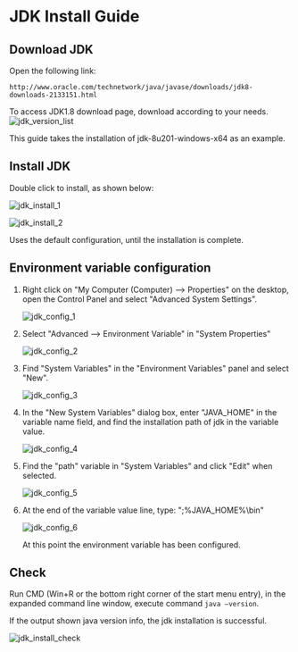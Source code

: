 # JDK Install Guide

## Download JDK
Open the following link:
	
	http://www.oracle.com/technetwork/java/javase/downloads/jdk8-downloads-2133151.html

To access JDK1.8 download page, download according to your needs.
![jdk_version_list](images/jdk_version_list.png)

This guide takes the installation of jdk-8u201-windows-x64 as an example.

## Install JDK
Double click to install, as shown below:

![jdk_install_1](images/jdk_install_1.png)

![jdk_install_2](images/jdk_install_2.png)

Uses the default configuration, until the installation is complete.

## Environment variable configuration
1. Right click on "My Computer (Computer) --> Properties" on the desktop, open the Control Panel and select "Advanced System Settings".
	
	![jdk_config_1](images/jdk_config_1.png)

2. Select "Advanced --> Environment Variable" in "System Properties"
	
	![jdk_config_2](images/jdk_config_2.png)

3. Find "System Variables" in the "Environment Variables" panel and select "New".
	
	![jdk_config_3](images/jdk_config_3.png)

4. In the "New System Variables" dialog box, enter "JAVA_HOME" in the variable name field, and find the installation path of jdk in the variable value.
	
	![jdk_config_4](images/jdk_config_4.png)

5. Find the "path" variable in "System Variables" and click "Edit" when selected.
	
	![jdk_config_5](images/jdk_config_5.png)

6. At the end of the variable value line, type: ";%JAVA_HOME%\bin"
	
	![jdk_config_6](images/jdk_config_6.png)

	At this point the environment variable has been configured.


## Check

Run CMD (Win+R or the bottom right corner of the start menu entry), in the expanded command line window, execute command `java –version`.

If the output shown java version info, the jdk installation is successful.

![jdk_install_check](images/jdk_install_check.png)

